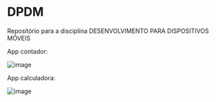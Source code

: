 # DPDM
Repositório para a disciplina DESENVOLVIMENTO PARA DISPOSITIVOS MÓVEIS

App contador: 

![image](https://github.com/GuilhermeHermes/DPDM/assets/85593021/540bea13-dfae-4c30-a4ae-77deaf80a520)

App calculadora:

![image](https://github.com/GuilhermeHermes/DPDM/assets/85593021/c7a8eeba-69ec-4ce6-9a3d-4171da89cb9a)
